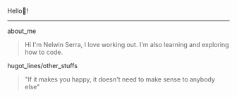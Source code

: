 Hello:wave:!
***
about_me
>  Hi I'm Nelwin Serra, I love  working out. I'm also learning and exploring how to code.

hugot_lines/other_stuffs
> "If it makes you happy, it doesn't need to make sense to anybody else"
